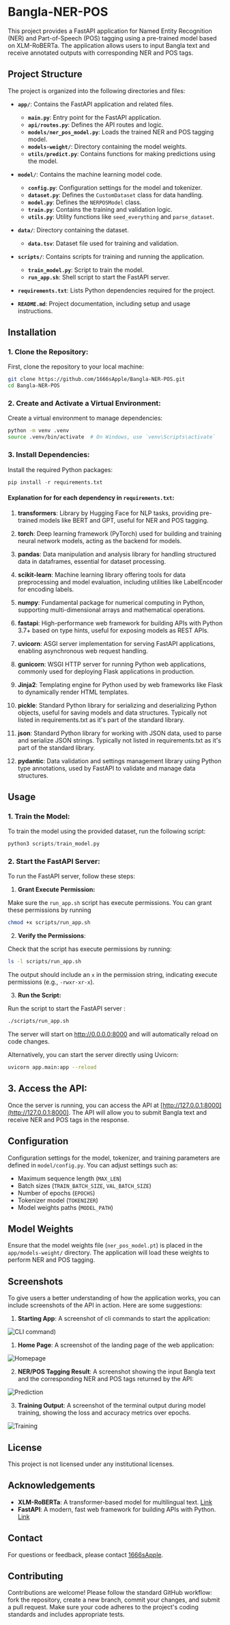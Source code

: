# Bangla-NER-POS

This project provides a FastAPI application for Named Entity Recognition (NER) and Part-of-Speech (POS) tagging using a pre-trained model based on XLM-RoBERTa. The application allows users to input Bangla text and receive annotated outputs with corresponding NER and POS tags.

## Project Structure

The project is organized into the following directories and files:

- **`app/`**: Contains the FastAPI application and related files.

  - **`main.py`**: Entry point for the FastAPI application.
  - **`api/routes.py`**: Defines the API routes and logic.
  - **`models/ner_pos_model.py`**: Loads the trained NER and POS tagging model.
  - **`models-weight/`**: Directory containing the model weights.
  - **`utils/predict.py`**: Contains functions for making predictions using the model.

- **`model/`**: Contains the machine learning model code.

  - **`config.py`**: Configuration settings for the model and tokenizer.
  - **`dataset.py`**: Defines the `CustomDataset` class for data handling.
  - **`model.py`**: Defines the `NERPOSModel` class.
  - **`train.py`**: Contains the training and validation logic.
  - **`utils.py`**: Utility functions like `seed_everything` and `parse_dataset`.

- **`data/`**: Directory containing the dataset.

  - **`data.tsv`**: Dataset file used for training and validation.

- **`scripts/`**: Contains scripts for training and running the application.

  - **`train_model.py`**: Script to train the model.
  - **`run_app.sh`**: Shell script to start the FastAPI server.

- **`requirements.txt`**: Lists Python dependencies required for the project.
- **`README.md`**: Project documentation, including setup and usage instructions.

## Installation

### 1. Clone the Repository:

First, clone the repository to your local machine:

```bash
git clone https://github.com/1666sApple/Bangla-NER-POS.git
cd Bangla-NER-POS
```

### 2. Create and Activate a Virtual Environment:

Create a virtual environment to manage dependencies:

```bash
python -m venv .venv
source .venv/bin/activate  # On Windows, use `venv\Scripts\activate`
```

### 3. Install Dependencies:

Install the required Python packages:

```python
pip install -r requirements.txt
```

#### Explanation for for each dependency in `requirements.txt`:

1. **transformers**: Library by Hugging Face for NLP tasks, providing pre-trained models like BERT and GPT, useful for NER and POS tagging.

2. **torch**: Deep learning framework (PyTorch) used for building and training neural network models, acting as the backend for models.

3. **pandas**: Data manipulation and analysis library for handling structured data in dataframes, essential for dataset processing.

4. **scikit-learn**: Machine learning library offering tools for data preprocessing and model evaluation, including utilities like LabelEncoder for encoding labels.

5. **numpy**: Fundamental package for numerical computing in Python, supporting multi-dimensional arrays and mathematical operations.

6. **fastapi**: High-performance web framework for building APIs with Python 3.7+ based on type hints, useful for exposing models as REST APIs.

7. **uvicorn**: ASGI server implementation for serving FastAPI applications, enabling asynchronous web request handling.

8. **gunicorn**: WSGI HTTP server for running Python web applications, commonly used for deploying Flask applications in production.

9. **Jinja2**: Templating engine for Python used by web frameworks like Flask to dynamically render HTML templates.

10. **pickle**: Standard Python library for serializing and deserializing Python objects, useful for saving models and data structures. Typically not listed in requirements.txt as it's part of the standard library.

11. **json**: Standard Python library for working with JSON data, used to parse and serialize JSON strings. Typically not listed in requirements.txt as it's part of the standard library.

12. **pydantic**: Data validation and settings management library using Python type annotations, used by FastAPI to validate and manage data structures.

## Usage

### 1. Train the Model:

To train the model using the provided dataset, run the following script:

```python
python3 scripts/train_model.py
```

### 2. Start the FastAPI Server:

To run the FastAPI server, follow these steps:

1. **Grant Execute Permission:**

Make sure the `run_app.sh` script has execute permissions. You can grant these permissions by running

```bash
chmod +x scripts/run_app.sh
```

2. **Verify the Permissions**:

Check that the script has execute permissions by running:

```bash
ls -l scripts/run_app.sh
```

The output should include an `x` in the permission string, indicating execute permissions (e.g., `-rwxr-xr-x`).

3. **Run the Script:**

Run the script to start the FastAPI server :

```bash
./scripts/run_app.sh
```

The server will start on http://0.0.0.0:8000 and will automatically reload on code changes.

Alternatively, you can start the server directly using Uvicorn:

```bash
uvicorn app.main:app --reload
```

## 3. Access the API:

Once the server is running, you can access the API at [http://127.0.0.1:8000](http://127.0.0.1:8000). The API will allow you to submit Bangla text and receive NER and POS tags in the response.

## Configuration

Configuration settings for the model, tokenizer, and training parameters are defined in `model/config.py`. You can adjust settings such as:

- Maximum sequence length (`MAX_LEN`)
- Batch sizes (`TRAIN_BATCH_SIZE`, `VAL_BATCH_SIZE`)
- Number of epochs (`EPOCHS`)
- Tokenizer model (`TOKENIZER`)
- Model weights paths (`MODEL_PATH`)

## Model Weights

Ensure that the model weights file (`ner_pos_model.pt`) is placed in the `app/models-weight/` directory. The application will load these weights to perform NER and POS tagging.

## Screenshots

To give users a better understanding of how the application works, you can include screenshots of the API in action. Here are some suggestions:

1. **Starting App**: A screenshot of cli commands to start the application:

![CLI command](screenshots/app-command.png?raw=true "Screenshot of the CLI command"))

1. **Home Page**: A screenshot of the landing page of the web application:

![Homepage](screenshots/home.png?raw=true "Screenshot of the Homepage")

2. **NER/POS Tagging Result**: A screenshot showing the input Bangla text and the corresponding NER and POS tags returned by the API:

![Prediction](screenshots/prediction.png?raw=true "Screenshot of the NER/POS Tagging Result")

3. **Training Output**: A screenshot of the terminal output during model training, showing the loss and accuracy metrics over epochs.

![Training](screenshots/training.png?raw=true "Screenshot of the Training Output")

## License

This project is not licensed under any institutional licenses.

## Acknowledgements

- **XLM-RoBERTa**: A transformer-based model for multilingual text. [Link](https://huggingface.co/docs/transformers/model_doc/xlm-roberta)
- **FastAPI**: A modern, fast web framework for building APIs with Python. [Link](https://fastapi.tiangolo.com/)

## Contact

For questions or feedback, please contact [1666sApple](https://github.com/1666sApple).

## Contributing

Contributions are welcome! Please follow the standard GitHub workflow: fork the repository, create a new branch, commit your changes, and submit a pull request. Make sure your code adheres to the project's coding standards and includes appropriate tests.
